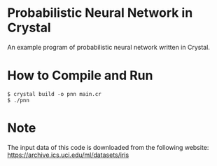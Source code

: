 # Probabilistic Neural Network in Crystal
An example program of probabilistic neural network written in Crystal.

# How to Compile and Run
```
$ crystal build -o pnn main.cr
$ ./pnn
```

# Note
The input data of this code is downloaded from the following website:
https://archive.ics.uci.edu/ml/datasets/iris
